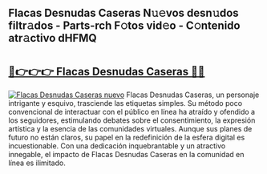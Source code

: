 ## Flacas Desnudas Caseras N𝚞𝚎vos desn𝚞dos filtr𝚊dos - Parts-rch F𝚘tos vid𝚎o - C𝚘ntenido atr𝚊ctivo dHFMQ

# <h2><a href="http://mb5uqc8.tromn.icu/?c=Flacas+Desnudas+Caseras">🔗👉👉👉 Flacas Desnudas Caseras 🔗🔗</a></h2>

[![Flacas Desnudas Caseras nuevo](https://i.imgur.com/pEAQMta.gif)](http://mb5uqc8.tromn.icu/?c=Flacas+Desnudas+Caseras)
Flacas Desnudas Caseras, un personaje intrigante y esquivo, trasciende las etiquetas simples. Su método poco convencional de interactuar con el público en línea ha atraído y ofendido a los seguidores, estimulando debates sobre el consentimiento, la expresión artística y la esencia de las comunidades virtuales. Aunque sus planes de futuro no están claros, su papel en la redefinición de la esfera digital es incuestionable. Con una dedicación inquebrantable y un atractivo innegable, el impacto de Flacas Desnudas Caseras en la comunidad en línea es ilimitado.
